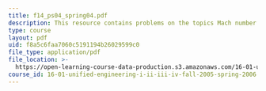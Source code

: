 ```yaml
---
title: f14_ps04_spring04.pdf
description: This resource contains problems on the topics Mach number and Mach limit.
type: course
layout: pdf
uid: f8a5c6faa7060c5191194b26029599c0
file_type: application/pdf
file_location: >-
  https://open-learning-course-data-production.s3.amazonaws.com/16-01-unified-engineering-i-ii-iii-iv-fall-2005-spring-2006/f8a5c6faa7060c5191194b26029599c0_f14_ps04_spring04.pdf
course_id: 16-01-unified-engineering-i-ii-iii-iv-fall-2005-spring-2006
---
```

